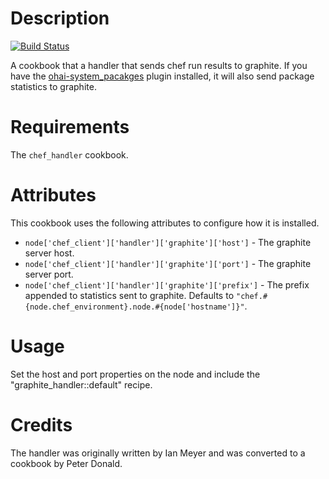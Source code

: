 Description
===========

[![Build Status](https://secure.travis-ci.org/realityforge/chef-graphite_handler.png?branch=master)](http://travis-ci.org/realityforge/chef-graphite_handler)

A cookbook that a handler that sends chef run results to graphite. If you have
the [ohai-system_pacakges](https://github.com/finnlabs/ohai-system_packages/)
plugin installed, it will also send package statistics to graphite.

Requirements
============

The `chef_handler` cookbook.

Attributes
==========

This cookbook uses the following attributes to configure how it is installed.

* `node['chef_client']['handler']['graphite']['host']` - The graphite server host.
* `node['chef_client']['handler']['graphite']['port']` - The graphite server port.
* `node['chef_client']['handler']['graphite']['prefix']` - The prefix appended to statistics sent to graphite. Defaults to `"chef.#{node.chef_environment}.node.#{node['hostname']}"`.

Usage
=====

Set the host and port properties on the node and include the "graphite_handler::default" recipe.

Credits
=======

The handler was originally written by Ian Meyer and was converted to a cookbook by Peter Donald.
